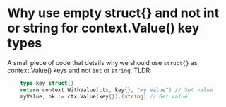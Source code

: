 # Why use empty struct{} and not int or string for context.Value() key types

A small piece of code that details why we should use `struct{}` as context.Value() keys and not `int` or `string`. TLDR:
```Go
	type key struct{}
	return context.WithValue(ctx, key{}, "my value") // Set value
	myValue, ok := ctx.Value(key{}).(string) // Get value

```